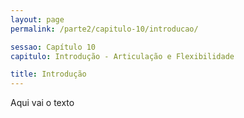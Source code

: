 ```yaml
---
layout: page
permalink: /parte2/capitulo-10/introducao/

sessao: Capítulo 10
capitulo: Introdução - Articulação e Flexibilidade

title: Introdução
---
```


Aqui vai o texto